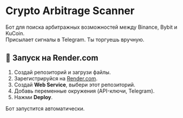 # Crypto Arbitrage Scanner

Бот для поиска арбитражных возможностей между Binance, Bybit и KuCoin.  
Присылает сигналы в Telegram. Ты торгуешь вручную.

## 🚀 Запуск на Render.com

1. Создай репозиторий и загрузи файлы.
2. Зарегистрируйся на [Render.com](https://render.com).
3. Создай **Web Service**, выбери этот репозиторий.
4. Добавь переменные окружения (API-ключи, Telegram).
5. Нажми **Deploy**.

Бот запустится автоматически.

